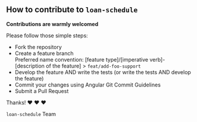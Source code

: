 ## How to contribute to `loan-schedule`

**Contributions are warmly welcomed**

Please follow those simple steps:
- Fork the repository
- Create a feature branch  
Preferred name convention: [feature type]/[imperative verb]-[description of the feature] > `feat/add-foo-support`
- Develop the feature AND write the tests (or write the tests AND develop the feature)
- Commit your changes using Angular Git Commit Guidelines
- Submit a Pull Request

Thanks! :heart: :heart: :heart:

`loan-schedule` Team
